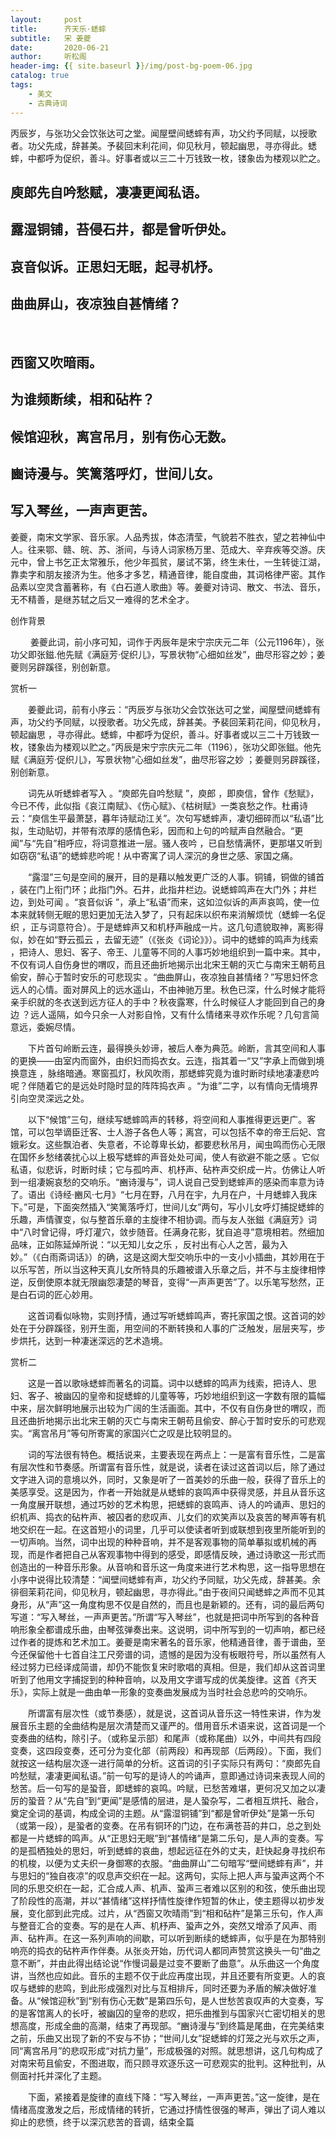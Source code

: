```yaml
---
layout:     post
title:      齐天乐·蟋蟀
subtitle:   宋 姜夔
date:       2020-06-21
author:     听松阁
header-img: {{ site.baseurl }}/img/post-bg-poem-06.jpg
catalog: true
tags:
    - 美文
    - 古典诗词
---
```


丙辰岁，与张功父会饮张达可之堂。闻屋壁间蟋蟀有声，功父约予同赋，以授歌者。功父先成，辞甚美。予裴回末利花间，仰见秋月，顿起幽思，寻亦得此。蟋蟀，中都呼为促织，善斗。好事者或以三二十万钱致一枚，镂象齿为楼观以贮之。

## 庾郎先自吟愁赋，凄凄更闻私语。
## 露湿铜铺，苔侵石井，都是曾听伊处。
## 哀音似诉。正思妇无眠，起寻机杼。
## 曲曲屏山，夜凉独自甚情绪？
&nbsp;
## 西窗又吹暗雨。
## 为谁频断续，相和砧杵？
## 候馆迎秋，离宫吊月，别有伤心无数。
## 豳诗漫与。笑篱落呼灯，世间儿女。
## 写入琴丝，一声声更苦。



姜夔，南宋文学家、音乐家。人品秀拔，体态清莹，气貌若不胜衣，望之若神仙中人。往来鄂、赣、皖、苏、浙间，与诗人词家杨万里、范成大、辛弃疾等交游。庆元中，曾上书乞正太常雅乐，他少年孤贫，屡试不第，终生未仕，一生转徙江湖，靠卖字和朋友接济为生。他多才多艺，精通音律，能自度曲，其词格律严密。其作品素以空灵含蓄著称，有《白石道人歌曲》等。姜夔对诗词、散文、书法、音乐，无不精善，是继苏轼之后又一难得的艺术全才。



创作背景

　　 姜夔此词，前小序可知，词作于丙辰年是宋宁宗庆元二年（公元1196年），张功父即张鎡.他先赋《满庭芳·促织儿》，写景状物“心细如丝发”，曲尽形容之妙；姜夔则另辟蹊径，别创新意。 





赏析一

　　姜夔此词，前有小序云：“丙辰岁与张功父会饮张达可之堂，闻屋壁间蟋蟀有声，功父约予同赋，以授歌者。功父先成，辞甚美。予裴回茉莉花间，仰见秋月，顿起幽思 ，寻亦得此。蟋蟀，中都呼为促织，善斗。好事者或以三二十万钱致一枚，镂象齿为楼观以贮之。”丙辰是宋宁宗庆元二年（1196），张功父即张鎡。他先赋《满庭芳·促织儿》，写景状物“心细如丝发”，曲尽形容之妙 ；姜夔则另辟蹊径，别创新意。

　　词先从听蟋蟀者写入 。“庾郎先自吟愁赋 ”，庾郎 ，即庾信，曾作《愁赋》，今已不传，此似指《哀江南赋》、《伤心赋》、《枯树赋》一类哀愁之作。杜甫诗云：“庾信生平最萧瑟，暮年诗赋动江关”。次句写蟋蟀声，凄切细碎而以“私语”比拟，生动贴切，并带有浓厚的感情色彩，因而和上句的吟赋声自然融合。“更闻”与“先自”相呼应，将词意推进一层。骚人夜吟 ，已自愁情满怀，更那堪又听到如窃窃“私语”的蟋蟀悲吟呢！从中寄寓了词人深沉的身世之感、家国之痛。

　　“露湿”三句是空间的展开，目的是藉以触发更广泛的人事。铜铺，铜做的铺首 ，装在门上衔门环；此指门外。石井，此指井栏边。说蟋蟀鸣声在大门外；井栏边，到处可闻 。“哀音似诉 ”，承上“私语”而来，这如泣似诉的声声哀鸣，使一位本来就转侧无眠的思妇更加无法入梦了，只有起床以织布来消解烦忧（蟋蟀一名促织 ，正与词意符合）。于是蟋蟀声又和机杼声融成一片。这几句遗貌取神，离影得似，妙在如“野云孤云 ，去留无迹”（《张炎《词论》》）。词中的蟋蟀的鸣声为线索 ，把诗人、思妇、客子、帝王、儿童等不同的人事巧妙地组织到一篇中来。其中，不仅有词人自伤身世的喟叹，而且还曲折地揭示出北宋王朝的灭亡与南宋王朝苟且偷安，醉心于暂时安乐的可悲现实 。“曲曲屏山，夜凉独自甚情绪？”写思妇怀念远人的心情。面对屏风上的远水遥山，不由神驰万里。秋色已深，什么时候才能将亲手织就的冬衣送到远方征人的手中？秋夜露寒，什么时候征人才能回到自己的身边 ？远人遥隔，如今只余一人对影自怜，又有什么情绪来寻欢作乐呢？几句言简意远，委婉尽情。

　　下片首句岭断云连，最得换头妙谛，被后人奉为典范。岭断，言其空间和人事的更换——由室内而窗外，由织妇而捣衣女。云连，指其着一“又”字承上而做到境换意连 ，脉络暗通。寒窗孤灯，秋风吹雨，那蟋蟀究竟为谁时断时续地凄凄悲吟呢？伴随着它的是远处时隐时显的阵阵捣衣声 。“为谁”二字，以有情向无情境界引向空灵深远之处。

　　以下“候馆”三句，继续写蟋蟀鸣声的转移，将空间和人事推得更远更广。客馆，可以包举谪臣迁客、士人游子各色人等；离宫，可以包括不幸的帝王后妃、宫娥彩女。这些飘泊者、失意者，不论尊卑长幼，都要悲秋吊月，闻虫鸣而伤心无限在国怀乡愁绪袭扰心以上极写蟋蟀的声音处处可闻，使人有欲避不能之感 。它似私语，似悲诉，时断时续；它与孤吟声、机杼声、砧杵声交织成一片。仿佛让人听到一组凄婉哀愁的交响乐。“豳诗漫与”，词人说自己受到蟋蟀声的感染而率意为诗了。语出《诗经·豳风·七月》“七月在野，八月在宇，九月在户，十月蟋蟀入我床下。”可是，下面突然插入“笑篱落呼灯，世间儿女”两句，写小儿女呼灯捕捉蟋蟀的乐趣，声情骤变，似与整首乐章的主旋律不相协调。而与友人张鎡《满庭芳》词中“八时曾记得，呼灯灌穴，敛步随音。任满身花影，犹自追寻”意境相若。然细加品味，正如陈延焯所说：“以无知儿女之乐 ，反衬出有心人之苦，最为入妙。”（《白雨斋词话》）的确，这是这阕大型交响乐中的一支小小插曲，其妙用在于以乐写苦，所以当这种天真儿女所特具的乐趣被谱入乐章之后，并不与主旋律相悖逆，反倒使原本就无限幽怨凄楚的琴音，变得“一声声更苦”了。以乐笔写愁然，正是白石词的匠心妙用。

　　这首词看似咏物，实则抒情，通过写听蟋蟀鸣声，寄托家国之恨。这首词的妙处在于分辟蹊径，别开生面，用空间的不断转换和人事的广泛触发，层层夹写，步步烘托，达到一种凄迷深远的艺术造境。



赏析二

　　这是一首以歌咏蟋蟀而著名的词篇。词中以蟋蟀的鸣声为线索，把诗人、思妇、客子、被幽囚的皇帝和捉蟋蟀的儿童等等，巧妙地组织到这一字数有限的篇幅中来，层次鲜明地展示出较为广阔的生活画面。其中，不仅有自伤身世的喟叹，而且还曲折地揭示出北宋王朝的灭亡与南宋王朝苟且偷安、醉心于暂时安乐的可悲观实。“离宫吊月”等句所寄寓的家国兴亡之叹是比较明显的。

　　词的写法很有特色。概括说来，主要表现在两点上：一是富有音乐性，二是富有层次性和节奏感。所谓富有音乐性，就是说，读者在读过这首词以后，除了通过文字进入词的意境以外，同时，又象是听了一首美妙的乐曲一般，获得了音乐上的美感享受。这是因为，作者一开始就是从蟋蟀的哀鸣声中获得灵感，并且从音乐这一角度展开联想，通过巧妙的艺术构思，把蟋蟀的哀鸣声、诗人的吟诵声、思妇的织机声、捣衣的砧杵声、被囚者的悲叹声、儿女们的欢笑声以及哀苦的琴声等有机地交织在一起。在这首短小的词里，几乎可以使读者听到或联想到夜里所能听到的一切声响。当然，词中出现的种种音响，并不是客观事物的简单摹拟或机械的再现，而是作者把自己从客观事物中得到的感受，即感情反映，通过诗歌这一形式而创造出的一种音乐形象。从音响和音乐这一角度来进行艺术构思，这一指导思想在小序中说得比较清楚：“闻壁间蟋蟀有声，功父约予同赋，功父先成，辞甚美。余徘徊茉莉花间，仰见秋月，顿起幽思，寻亦得此。”由于夜间只闻蟋蟀之声而不见其身形，从“声”这一角度构思不仅是自然的，而且也是新颖的。还有，词的最后两句写道：“写入琴丝，一声声更苦。”所谓“写入琴丝”，也就是把词中所写到的各种音响形象全都谱成乐曲，由琴弦弹奏出来。这说明，词中所写到的一切声响，都已经过作者的提炼和艺术加工。姜夔是南宋著名的音乐家，他精通音律，善于谱曲，至今还保留他十七首自注工尺旁谱的词，遗憾的是因为没有板眼符号，所以虽然有人经过努力已经译成简谱，却仍不能恢复宋时歌唱的真相。但是，我们却从这首词里听到了他用文字捕捉到的种种音响，以及用文字谱写成的优美旋律。这首《齐天乐》，实际上就是一曲由单一形象的变奏曲发展成为当时社会总悲吟的交响乐。

　　所谓富有层次性（或节奏感），就是说，这首词从音乐这一特性来讲，作为发展音乐主题的全曲结构是层次清楚而又谨严的。借用音乐术语来说，这首词是一个变奏曲的结构，除引子。（或称呈示部）和尾声（或称尾曲）以外，中间共有四段变奏，这四段变奏，还可分为变化部（前两段）和再现部（后两段）。下面，我们就按这一结构层次逐一进行简单的分析。这首词的引子实际只有两句：“庾郎先自吟愁赋，凄凄更闻私语。”前一句写的是诗人的吟诵声，意即通过诗词来表现人间的愁苦。后一句写的是蛩音，即蟋蟀的哀鸣。吟赋，已愁苦难堪，更何况又加之以凄厉的蛩音？从“先自”到“更闻”是感情的层进，是人蛩杂写，二者相互烘托、融合，奠定全词的基调，构成全词的主题。从“露湿铜铺”到“都是曾听伊处”是第一乐句（或第一段），是蛩者的变奏。在吊有铜环的门边，在布满苍苔的井口，总之到处都是一片蟋蟀的鸣声。从“正思妇无眠”到“甚情绪”是第二乐句，是人声的变奏。写的是孤栖独处的思妇，听到蟋蟀的哀曲，想起远征在外的丈夫，赶快起身寻找织布的机梭，以便为丈夫织一身御寒的衣服。“曲曲屏山”二句暗写“壁间蟋蟀有声”，并与思妇的“独自夜凉”的叹息声交织在一起。这两句，实际上把人声与蛩声这两个不同的乐思交织在一起，汇合成人声、机声、蛩声三者难以区别的和弦，使乐曲出现了阶段性的高潮，并以“甚情绪”这样抒情性旋律作短暂的休止，使主题得以初步发展，变化部到此完成。过片，从“西窗又吹晴雨”到“相和砧杵”是第三乐句，作人声与整音汇合的变奏。写的是在人声、机杼声、蛩声之外，突然又增添了风声、雨声、砧杵声。在这一系列声响的间歇，可以听到断续的蟋蟀声，似乎是在为那特别响亮的捣衣的砧杵声作伴奏。从张炎开始，历代词人都同声赞赏这换头一句“曲之意不断”，并由此得出结论说“作慢词最是过变不要断了曲意”。从乐曲这一个角度讲，当然也应如此。音乐的主题不仅于此应再度出现，并且还要有所变更。人的哀叹与蟋蟀的悲鸣，到此形成强烈对比与互相排斥，同时还要为矛盾的解决做好准备。从“候馆迎秋”到“别有伤心无数”是第四乐句，是人世愁苦哀叹声的大变奏，写的是客馆离人的长吁，被幽囚的皇帝的悲叹，把乐曲推到与国家兴亡密切相关的思想高度，形成全曲的高潮，结束了再现部。“豳诗漫与”到终篇是尾曲，在完美结束之前，乐曲又出现了新的不安与不协；“世间儿女”捉蟋蟀的灯笼之光与欢乐之声，同“离宫吊月”的悲叹形成“对抗力量”，形成极强的对照。就思想讲，这几句构成了对南宋苟且偷安，不图进取，而只顾寻欢逐乐这一可悲观实的批判。这种批判，从侧面衬托并深化了主题。

　　下面，紧接着是旋律的直线下降：“写入琴丝，一声声更苦。”这一旋律，是在情绪高度激发之后，形成情绪的转折，它通过抒情性很强的琴声，弹出了词人难以抑止的悲愤，终于以深沉悲苦的音调，结束全篇
